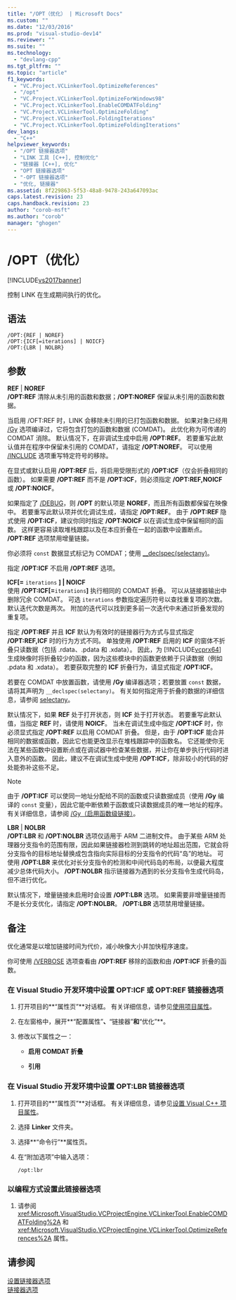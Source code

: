 ```yaml
---
title: "/OPT（优化） | Microsoft Docs"
ms.custom: ""
ms.date: "12/03/2016"
ms.prod: "visual-studio-dev14"
ms.reviewer: ""
ms.suite: ""
ms.technology: 
  - "devlang-cpp"
ms.tgt_pltfrm: ""
ms.topic: "article"
f1_keywords: 
  - "VC.Project.VCLinkerTool.OptimizeReferences"
  - "/opt"
  - "VC.Project.VCLinkerTool.OptimizeForWindows98"
  - "VC.Project.VCLinkerTool.EnableCOMDATFolding"
  - "VC.Project.VCLinkerTool.OptimizeFolding"
  - "VC.Project.VCLinkerTool.FoldingIterations"
  - "VC.Project.VCLinkerTool.OptimizeFoldingIterations"
dev_langs: 
  - "C++"
helpviewer_keywords: 
  - "/OPT 链接器选项"
  - "LINK 工具 [C++], 控制优化"
  - "链接器 [C++], 优化"
  - "OPT 链接器选项"
  - "-OPT 链接器选项"
  - "优化, 链接器"
ms.assetid: 8f229863-5f53-48a8-9478-243a647093ac
caps.latest.revision: 23
caps.handback.revision: 23
author: "corob-msft"
ms.author: "corob"
manager: "ghogen"
---
```

# /OPT（优化）
[!INCLUDE[vs2017banner](../../assembler/inline/includes/vs2017banner.md)]

控制 LINK 在生成期间执行的优化。  
  
## 语法  
  
```  
/OPT:{REF | NOREF}  
/OPT:{ICF[=iterations] | NOICF}  
/OPT:{LBR | NOLBR}  
```  
  
## 参数  
 **REF** &#124; **NOREF**  
 **\/OPT:REF** 清除从未引用的函数和数据；**\/OPT:NOREF** 保留从未引用的函数和数据。  
  
 当启用 \/OFT:REF 时，LINK 会移除未引用的已打包函数和数据。  如果对象已经用 [\/Gy](../../build/reference/gy-enable-function-level-linking.md) 选项编译过，它将包含打包的函数和数据 \(COMDAT\)。  此优化称为可传递的 COMDAT 消除。  默认情况下，在非调试生成中启用 **\/OPT:REF**。  若要重写此默认值并在程序中保留未引用的 COMDAT，请指定 **\/OPT:NOREF**。  可以使用 [\/INCLUDE](../../build/reference/include-force-symbol-references.md) 选项重写特定符号的移除。  
  
 在显式或默认启用 **\/OPT:REF** 后，将启用受限形式的 **\/OPT:ICF**（仅会折叠相同的函数）。  如果需要 **\/OPT:REF** 而不是 **\/OPT:ICF**，则必须指定 **\/OPT:REF,NOICF** 或 **\/OPT:NOICF**。  
  
 如果指定了 [\/DEBUG](../../build/reference/debug-generate-debug-info.md)，则 **\/OPT** 的默认项是 **NOREF**，而且所有函数都保留在映像中。  若要重写此默认项并优化调试生成，请指定 **\/OPT:REF**。  由于 **\/OPT:REF** 隐式使用 **\/OPT:ICF**，建议你同时指定 **\/OPT:NOICF** 以在调试生成中保留相同的函数。  这样更容易读取堆栈跟踪以及在本应折叠在一起的函数中设置断点。  **\/OPT:REF** 选项禁用增量链接。  
  
 你必须将 `const` 数据显式标记为 COMDAT；使用 [\_\_declspec\(selectany\)](../../cpp/selectany.md)。  
  
 指定 **\/OPT:ICF** 不启用 **\/OPT:REF** 选项。  
  
 **ICF\[\=**  `iterations` **\] &#124; NOICF**  
 使用 **\/OPT:ICF\[\=**`iterations`**\]** 执行相同的 COMDAT 折叠。  可以从链接器输出中删除冗余 COMDAT。  可选 `iterations` 参数指定遍历符号以查找重复项的次数。  默认迭代次数是两次。  附加的迭代可以找到更多前一次迭代中未通过折叠发现的重复项。  
  
 指定 **\/OPT:REF** 并且 **ICF** 默认为有效时的链接器行为方式与显式指定 **\/OPT:REF,ICF** 时的行为方式不同。  单独使用 **\/OPT:REF** 启用的 **ICF** 的窗体不折叠只读数据（包括 .rdata、.pdata 和 .xdata）。  因此，为 [!INCLUDE[vcprx64](../../assembler/inline/includes/vcprx64_md.md)] 生成映像时将折叠较少的函数，因为这些模块中的函数更依赖于只读数据（例如 .pdata 和 .xdata）。  若要获取完整的 **ICF** 折叠行为，请显式指定 **\/OPT:ICF**。  
  
 若要在 COMDAT 中放置函数，请使用 **\/Gy** 编译器选项；若要放置 `const` 数据，请将其声明为 `__declspec(selectany)`。  有关如何指定用于折叠的数据的详细信息，请参阅 [selectany](../../cpp/selectany.md)。  
  
 默认情况下，如果 **REF** 处于打开状态，则 **ICF** 处于打开状态。  若要重写此默认值，当指定 **REF** 时，请使用 **NOICF**。  当未在调试生成中指定 **\/OPT:ICF** 时，你必须显式指定 **\/OPT:REF** 以启用 COMDAT 折叠。  但是，由于 **\/OPT:ICF** 能合并相同的数据或函数，因此它也能更改显示在堆栈跟踪中的函数名。  它还能使你无法在某些函数中设置断点或在调试器中检查某些数据，并让你在单步执行代码时进入意外的函数。  因此，建议不在调试生成中使用 **\/OPT:ICF**，除非较小的代码的好处能弥补这些不足。  
  
> [!NOTE]
>  由于 **\/OPT:ICF** 可以使同一地址分配给不同的函数或只读数据成员（使用 **\/Gy** 编译的 `const` 变量），因此它能中断依赖于函数或只读数据成员的唯一地址的程序。  有关详细信息，请参阅 [\/Gy（启用函数级链接）](../../build/reference/gy-enable-function-level-linking.md)。  
  
 **LBR** &#124; **NOLBR**  
 **\/OPT:LBR** 和 **\/OPT:NOLBR** 选项仅适用于 ARM 二进制文件。  由于某些 ARM 处理器分支指令的范围有限，因此如果链接器检测到跳转的地址超出范围，它就会将分支指令的目标地址替换成包含指向实际目标的分支指令的代码“岛”的地址。  可使用 **\/OPT:LBR** 来优化对长分支指令的检测和中间代码岛的布局，以便最大程度减少总体代码大小。  **\/OPT:NOLBR** 指示链接器为遇到的长分支指令生成代码岛，但不进行优化。  
  
 默认情况下，增量链接未启用时会设置 **\/OPT:LBR** 选项。  如果需要非增量链接而不是长分支优化，请指定 **\/OPT:NOLBR**。  **\/OPT:LBR** 选项禁用增量链接。  
  
## 备注  
 优化通常是以增加链接时间为代价，减小映像大小并加快程序速度。  
  
 你可使用 [\/VERBOSE](../../build/reference/verbose-print-progress-messages.md) 选项查看由 **\/OPT:REF** 移除的函数和由 **\/OPT:ICF** 折叠的函数。  
  
### 在 Visual Studio 开发环境中设置 OPT:ICF 或 OPT:REF 链接器选项  
  
1.  打开项目的**“属性页”**对话框。  有关详细信息，请参见[使用项目属性](../../ide/working-with-project-properties.md)。  
  
2.  在左窗格中，展开**“配置属性”**、**“链接器”**和**“优化”**。  
  
3.  修改以下属性之一：  
  
    -   **启用 COMDAT 折叠**  
  
    -   **引用**  
  
### 在 Visual Studio 开发环境中设置 OPT:LBR 链接器选项  
  
1.  打开项目的**“属性页”**对话框。  有关详细信息，请参见[设置 Visual C\+\+ 项目属性](../../ide/working-with-project-properties.md)。  
  
2.  选择 **Linker** 文件夹。  
  
3.  选择**“命令行”**属性页。  
  
4.  在“附加选项”中输入选项：  
  
     `/opt:lbr`  
  
### 以编程方式设置此链接器选项  
  
1.  请参阅 <xref:Microsoft.VisualStudio.VCProjectEngine.VCLinkerTool.EnableCOMDATFolding%2A> 和 <xref:Microsoft.VisualStudio.VCProjectEngine.VCLinkerTool.OptimizeReferences%2A> 属性。  
  
## 请参阅  
 [设置链接器选项](../../build/reference/setting-linker-options.md)   
 [链接器选项](../../build/reference/linker-options.md)